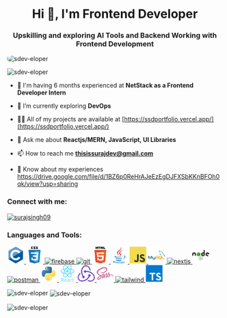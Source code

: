 <h1 align="center">Hi 👋, I'm Frontend Developer</h1>
<h3 align="center">Upskilling and exploring AI Tools and Backend Working with Frontend Development</h3>
<img src="https://mir-s3-cdn-cf.behance.net/project_modules/max_1200/79731568097599.5b50bca477735.jpg" alt="sdev-eloper" style="border-radius: 30%" />
<!--[ https://mir-s3-cdn-cf.behance.net/project_modules/max_1200/79731568097599.5b50bca477735.jpg](https://img.freepik.com/free-photo/3d-render-code-testing-functional-test-usability_107791-16607.jpg?w=1380&t=st=1693503890~exp=1693504490~hmac=b4fb9b03990d3d92a4d5146cd9d0c381ef21553d5e9e4c39ba87b03b81a03dff) -->
<p align="left"> <img src="https://komarev.com/ghpvc/?username=sdev-eloper&label=Profile%20views&color=0e75b6&style=flat" alt="sdev-eloper" /> </p>
</a> </p>

- 🔭 I'm having 6 months experienced at **NetStack as a Frontend Developer Intern**

- 🌱 I’m currently exploring **DevOps**

- 👨‍💻 All of my projects are available at [https://ssdportfolio.vercel.app/](https://ssdportfolio.vercel.app/)

- 💬 Ask me about **Reactjs/MERN, JavaScript, UI Libraries**

- 📫 How to reach me **thisissurajdev@gmail.com**

- 📄 Know about my experiences https://drive.google.com/file/d/1BZ6p0ReHrAJeEzEgDJFXSbKKnBFOh0qk/view?usp=sharing
<h3 align="left">Connect with me:</h3>
<p align="left">
<a href="https://linkedin.com/in/surajsingh09" target="blank"><img align="center" src="https://raw.githubusercontent.com/rahuldkjain/github-profile-readme-generator/master/src/images/icons/Social/linked-in-alt.svg" alt="surajsingh09" height="30" width="40" /></a>
</p>

<h3 align="left">Languages and Tools:</h3>
<p align="left"> <a href="https://www.cprogramming.com/" target="_blank" rel="noreferrer"> <img src="https://raw.githubusercontent.com/devicons/devicon/master/icons/c/c-original.svg" alt="c" width="40" height="40"/> </a> <a href="https://www.w3schools.com/css/" target="_blank" rel="noreferrer"> <img src="https://raw.githubusercontent.com/devicons/devicon/master/icons/css3/css3-original-wordmark.svg" alt="css3" width="40" height="40"/> </a> <a href="https://firebase.google.com/" target="_blank" rel="noreferrer"> <img src="https://www.vectorlogo.zone/logos/firebase/firebase-icon.svg" alt="firebase" width="40" height="40"/> </a> <a href="https://git-scm.com/" target="_blank" rel="noreferrer"> <img src="https://www.vectorlogo.zone/logos/git-scm/git-scm-icon.svg" alt="git" width="40" height="40"/> </a> <a href="https://www.w3.org/html/" target="_blank" rel="noreferrer"> <img src="https://raw.githubusercontent.com/devicons/devicon/master/icons/html5/html5-original-wordmark.svg" alt="html5" width="40" height="40"/> </a> <a href="https://www.java.com" target="_blank" rel="noreferrer"> <img src="https://raw.githubusercontent.com/devicons/devicon/master/icons/java/java-original.svg" alt="java" width="40" height="40"/> </a> <a href="https://developer.mozilla.org/en-US/docs/Web/JavaScript" target="_blank" rel="noreferrer"> <img src="https://raw.githubusercontent.com/devicons/devicon/master/icons/javascript/javascript-original.svg" alt="javascript" width="40" height="40"/> </a> <a href="https://www.mysql.com/" target="_blank" rel="noreferrer"> <img src="https://raw.githubusercontent.com/devicons/devicon/master/icons/mysql/mysql-original-wordmark.svg" alt="mysql" width="40" height="40"/> </a> <a href="https://nextjs.org/" target="_blank" rel="noreferrer"> <img src="https://cdn.worldvectorlogo.com/logos/nextjs-2.svg" alt="nextjs" width="40" height="40"/> </a> <a href="https://nodejs.org" target="_blank" rel="noreferrer"> <img src="https://raw.githubusercontent.com/devicons/devicon/master/icons/nodejs/nodejs-original-wordmark.svg" alt="nodejs" width="40" height="40"/> </a> <a href="https://postman.com" target="_blank" rel="noreferrer"> <img src="https://www.vectorlogo.zone/logos/getpostman/getpostman-icon.svg" alt="postman" width="40" height="40"/> </a> <a href="https://www.python.org" target="_blank" rel="noreferrer"> <img src="https://raw.githubusercontent.com/devicons/devicon/master/icons/python/python-original.svg" alt="python" width="40" height="40"/> </a> <a href="https://reactjs.org/" target="_blank" rel="noreferrer"> <img src="https://raw.githubusercontent.com/devicons/devicon/master/icons/react/react-original-wordmark.svg" alt="react" width="40" height="40"/> </a> <a href="https://redux.js.org" target="_blank" rel="noreferrer"> <img src="https://raw.githubusercontent.com/devicons/devicon/master/icons/redux/redux-original.svg" alt="redux" width="40" height="40"/> </a> <a href="https://sass-lang.com" target="_blank" rel="noreferrer"> <img src="https://raw.githubusercontent.com/devicons/devicon/master/icons/sass/sass-original.svg" alt="sass" width="40" height="40"/> </a> <a href="https://tailwindcss.com/" target="_blank" rel="noreferrer"> <img src="https://www.vectorlogo.zone/logos/tailwindcss/tailwindcss-icon.svg" alt="tailwind" width="40" height="40"/> </a> <a href="https://www.typescriptlang.org/" target="_blank" rel="noreferrer"> <img src="https://raw.githubusercontent.com/devicons/devicon/master/icons/typescript/typescript-original.svg" alt="typescript" width="40" height="40"/> </a> </p>

<p><img align="left" src="https://github-readme-stats.vercel.app/api/top-langs?username=sdev-eloper&show_icons=true&locale=en&layout=compact" alt="sdev-eloper" /></p>

<p>&nbsp;<img align="center" src="https://github-readme-stats.vercel.app/api?username=sdev-eloper&show_icons=true&locale=en" alt="sdev-eloper" /></p>

<p><img align="center" src="https://github-readme-streak-stats.herokuapp.com/?user=sdev-eloper&" alt="sdev-eloper" /></p>
